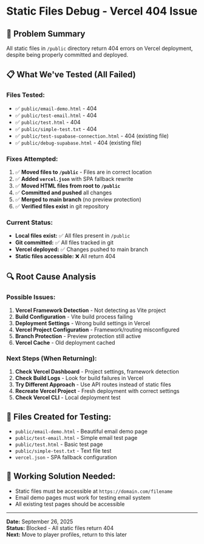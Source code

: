 # Static Files Debug - Vercel 404 Issue

## 🚨 **Problem Summary**
All static files in `/public` directory return 404 errors on Vercel deployment, despite being properly committed and deployed.

## 📋 **What We've Tested (All Failed)**

### **Files Tested:**
- ✅ `public/email-demo.html` - 404
- ✅ `public/test-email.html` - 404  
- ✅ `public/test.html` - 404
- ✅ `public/simple-test.txt` - 404
- ✅ `public/test-supabase-connection.html` - 404 (existing file)
- ✅ `public/debug-supabase.html` - 404 (existing file)

### **Fixes Attempted:**
1. ✅ **Moved files to `/public`** - Files are in correct location
2. ✅ **Added `vercel.json`** with SPA fallback rewrite
3. ✅ **Moved HTML files from root to `/public`** 
4. ✅ **Committed and pushed** all changes
5. ✅ **Merged to main branch** (no preview protection)
6. ✅ **Verified files exist** in git repository

### **Current Status:**
- **Local files exist:** ✅ All files present in `/public`
- **Git committed:** ✅ All files tracked in git
- **Vercel deployed:** ✅ Changes pushed to main branch
- **Static files accessible:** ❌ All return 404

## 🔍 **Root Cause Analysis**

### **Possible Issues:**
1. **Vercel Framework Detection** - Not detecting as Vite project
2. **Build Configuration** - Vite build process failing
3. **Deployment Settings** - Wrong build settings in Vercel
4. **Vercel Project Configuration** - Framework/routing misconfigured
5. **Branch Protection** - Preview protection still active
6. **Vercel Cache** - Old deployment cached

### **Next Steps (When Returning):**
1. **Check Vercel Dashboard** - Project settings, framework detection
2. **Check Build Logs** - Look for build failures in Vercel
3. **Try Different Approach** - Use API routes instead of static files
4. **Recreate Vercel Project** - Fresh deployment with correct settings
5. **Check Vercel CLI** - Local deployment test

## 📁 **Files Created for Testing:**
- `public/email-demo.html` - Beautiful email demo page
- `public/test-email.html` - Simple email test page  
- `public/test.html` - Basic test page
- `public/simple-test.txt` - Text file test
- `vercel.json` - SPA fallback configuration

## 🎯 **Working Solution Needed:**
- Static files must be accessible at `https://domain.com/filename`
- Email demo pages must work for testing email system
- All existing test pages should be accessible

---
**Date:** September 26, 2025  
**Status:** Blocked - All static files return 404  
**Next:** Move to player profiles, return to this later
